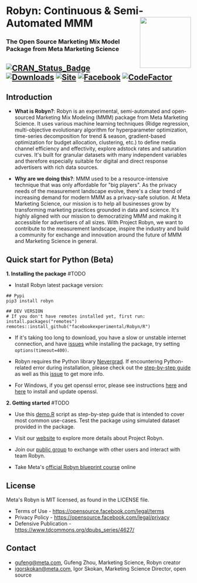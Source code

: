# Robyn: Continuous & Semi-Automated MMM <img src='R/man/figures/logo.png' align="right" height="139px" />
### The Open Source Marketing Mix Model Package from Meta Marketing Science

[![CRAN\_Status\_Badge](https://www.r-pkg.org/badges/version/Robyn)](https://cran.r-project.org/package=Robyn) [![Downloads](https://cranlogs.r-pkg.org/badges/grand-total/Robyn?color=green)](https://cranlogs.r-pkg.org/badges/grand-total/Robyn?color=green) [![Site](https://img.shields.io/badge/site-Robyn-blue.svg)](https://facebookexperimental.github.io/Robyn/) [![Facebook](https://img.shields.io/badge/group-Facebook-blue.svg)](https://www.facebook.com/groups/robynmmm/) [![CodeFactor](https://www.codefactor.io/repository/github/facebookexperimental/robyn/badge)](https://www.codefactor.io/repository/github/facebookexperimental/robyn)
---

## Introduction

  * **What is Robyn?**: Robyn is an experimental, semi-automated and open-sourced Marketing Mix Modeling (MMM) package from Meta Marketing Science. It uses various machine learning techniques (Ridge regression, multi-objective evolutionary algorithm for hyperparameter optimization, time-series decomposition for trend & season, gradient-based optimization for budget allocation, clustering, etc.) to define media channel efficiency and effectivity, explore adstock rates and saturation curves. It's built for granular datasets with many independent variables and therefore especially suitable for digital and direct response advertisers with rich data sources. 
  
  * **Why are we doing this?**: MMM used to be a resource-intensive technique that was only affordable for "big players". As the privacy needs of the measurement landscape evolve, there's a clear trend of increasing demand for modern MMM as a privacy-safe solution. At Meta Marketing Science, our mission is to help all businesses grow by transforming marketing practices grounded in data and science. It's highly aligned with our mission to democratizing MMM and making it accessible for advertisers of all sizes. With Project Robyn, we want to contribute to the measurement landscape, inspire the industry and build a community for exchange and innovation around the future of MMM and Marketing Science in general.
  
## Quick start for Python (Beta)

**1. Installing the package** #TODO
  
  * Install Robyn latest package version:
```{r}
## Pypi
pip3 install robyn

## DEV VERSION
# If you don't have remotes installed yet, first run: install.packages("remotes")
remotes::install_github("facebookexperimental/Robyn/R")
```

  * If it's taking too long to download, you have a slow or unstable internet connection, and have [issues](https://github.com/facebookexperimental/Robyn/issues/309) while installing the package, try setting `options(timeout=400)`.
  
  * Robyn requires the Python library [Nevergrad](https://facebookresearch.github.io/nevergrad/). If encountering Python-related 
  error during installation, please check out the [step-by-step guide](https://github.com/facebookexperimental/Robyn/blob/main/demo/demo.R) as well as this [issue](https://github.com/facebookexperimental/Robyn/issues/189) to get more info.
  
  * For Windows, if you get openssl error, please see instructions
  [here](https://stackoverflow.com/questions/54558389/how-to-solve-this-error-while-installing-python-packages-in-rstudio/54566647) and
  [here](https://dev.to/danilovieira/installing-openssl-on-windows-and-adding-to-path-3mbf) to install and update openssl.

**2. Getting started**  #TODO

  * Use this [demo.R](https://github.com/facebookexperimental/Robyn/tree/main/demo/demo.R) script as step-by-step guide that is
  intended to cover most common use-cases. Test the package using simulated dataset provided in the package. 
  
  * Visit our [website](https://facebookexperimental.github.io/Robyn/) to explore more details about Project Robyn.
  
  * Join our [public group](https://www.facebook.com/groups/robynmmm/) to exchange with other users and interact with team Robyn.
  
  * Take Meta's [official Robyn blueprint course](https://www.facebookblueprint.com/student/path/253121-marketing-mix-models?utm_source=readme) online 

## License

Meta's Robyn is MIT licensed, as found in the LICENSE file.

- Terms of Use - https://opensource.facebook.com/legal/terms 
- Privacy Policy - https://opensource.facebook.com/legal/privacy
- Defensive Publication - https://www.tdcommons.org/dpubs_series/4627/

## Contact

* gufeng@meta.com, Gufeng Zhou, Marketing Science, Robyn creator
* igorskokan@meta.com, Igor Skokan, Marketing Science Director, open source

